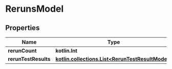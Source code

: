 
# RerunsModel

## Properties
| Name | Type | Description | Notes |
| ------------ | ------------- | ------------- | ------------- |
| **rerunCount** | **kotlin.Int** |  |  |
| **rerunTestResults** | [**kotlin.collections.List&lt;RerunTestResultModel&gt;**](RerunTestResultModel.md) |  |  |



